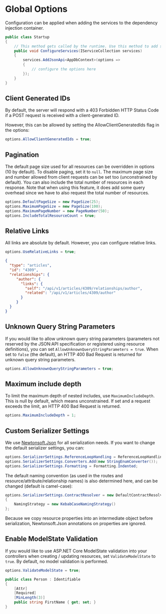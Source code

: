 # Global Options

Configuration can be applied when adding the services to the dependency injection container.

```c#
public class Startup
{
    // This method gets called by the runtime. Use this method to add services to the container.
    public void ConfigureServices(IServiceCollection services)
    {
        services.AddJsonApi<AppDbContext>(options =>
        {
            // configure the options here
        });
    }
}
```

## Client Generated IDs

By default, the server will respond with a 403 Forbidden HTTP Status Code if a POST request is received with a client-generated ID.

However, this can be allowed by setting the AllowClientGeneratedIds flag in the options:

```c#
options.AllowClientGeneratedIds = true;
```

## Pagination

The default page size used for all resources can be overridden in options (10 by default). To disable paging, set it to `null`.
The maximum page size and number allowed from client requests can be set too (unconstrained by default).
You can also include the total number of resources in each response. Note that when using this feature, it does add some query overhead since we have to also request the total number of resources.

```c#
options.DefaultPageSize = new PageSize(25);
options.MaximumPageSize = new PageSize(100);
options.MaximumPageNumber = new PageNumber(50);
options.IncludeTotalResourceCount = true;
```

## Relative Links

All links are absolute by default. However, you can configure relative links.

```c#
options.UseRelativeLinks = true;
```

```json
{
  "type": "articles",
  "id": "4309",
  "relationships": {
     "author": {
       "links": {
         "self": "/api/v1/articles/4309/relationships/author",
         "related": "/api/v1/articles/4309/author"
       }
     }
  }
}
```

## Unknown Query String Parameters

If you would like to allow unknown query string parameters (parameters not reserved by the JSON:API specification or registered using resource definitions), you can set `AllowUnknownQueryStringParameters = true`. When set to `false` (the default), an HTTP 400 Bad Request is returned for unknown query string parameters.

```c#
options.AllowUnknownQueryStringParameters = true;
```

## Maximum include depth

To limit the maximum depth of nested includes, use `MaximumIncludeDepth`. This is null by default, which means unconstrained. If set and a request exceeds the limit, an HTTP 400 Bad Request is returned.

```c#
options.MaximumIncludeDepth = 1;
```

## Custom Serializer Settings

We use [Newtonsoft.Json](https://www.newtonsoft.com/json) for all serialization needs.
If you want to change the default serializer settings, you can:

```c#
options.SerializerSettings.ReferenceLoopHandling = ReferenceLoopHandling.Ignore;
options.SerializerSettings.Converters.Add(new StringEnumConverter());
options.SerializerSettings.Formatting = Formatting.Indented;
```

The default naming convention (as used in the routes and resource/attribute/relationship names) is also determined here, and can be changed (default is camel-case):

```c#
options.SerializerSettings.ContractResolver = new DefaultContractResolver
{
    NamingStrategy = new KebabCaseNamingStrategy()
};
```

Because we copy resource properties into an intermediate object before serialization, Newtonsoft.Json annotations on properties are ignored.


## Enable ModelState Validation

If you would like to use ASP.NET Core ModelState validation into your controllers when creating / updating resources, set `ValidateModelState` to `true`. By default, no model validation is performed.

```c#
options.ValidateModelState = true;
```

```c#
public class Person : Identifiable
{
    [Attr]
    [Required]
    [MinLength(3)]
    public string FirstName { get; set; }
}
```

